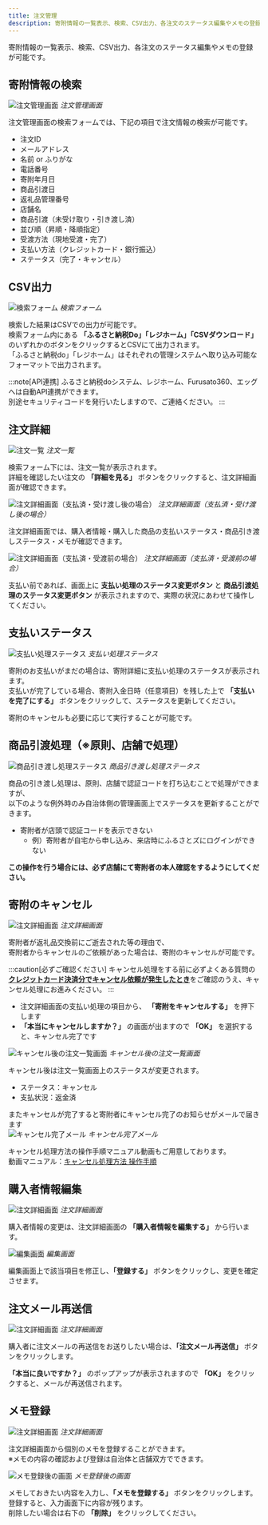 ```yaml
---
title: 注文管理
description: 寄附情報の一覧表示、検索、CSV出力、各注文のステータス編集やメモの登録が可能です。
---
```


寄附情報の一覧表示、検索、CSV出力、各注文のステータス編集やメモの登録が可能です。

## 寄附情報の検索

![注文管理画面](../../../assets/images/lg_order_01.png)
*注文管理画面*

注文管理画面の検索フォームでは、下記の項目で注文情報の検索が可能です。
- 注文ID
- メールアドレス
- 名前 or ふりがな
- 電話番号
- 寄附年月日
- 商品引渡日
- 返礼品管理番号
- 店舗名
- 商品引渡（未受け取り・引き渡し済）
- 並び順（昇順・降順指定）
- 受渡方法（現地受渡・完了）
- 支払い方法（クレジットカード・銀行振込）
- ステータス（完了・キャンセル）

## CSV出力

![検索フォーム](../../../assets/images/lg_order_02.png)
*検索フォーム*

検索した結果はCSVでの出力が可能です。  
検索フォーム内にある **「ふるさと納税Do」「レジホーム」「CSVダウンロード」** のいずれかのボタンをクリックするとCSVにて出力されます。  
「ふるさと納税do」「レジホーム」はそれぞれの管理システムへ取り込み可能なフォーマットで出力されます。

:::note[API連携]
ふるさと納税doシステム、レジホーム、Furusato360、エッグへは自動API連携ができます。  
別途セキュリティコードを発行いたしますので、ご連絡ください。
:::

## 注文詳細

![注文一覧](../../../assets/images/lg_order_03.png) 
*注文一覧*

検索フォーム下には、注文一覧が表示されます。  
詳細を確認したい注文の **「詳細を見る」** ボタンをクリックすると、注文詳細画面が確認できます。  

![注文詳細画面（支払済・受け渡し後の場合）](../../../assets/images/lg_order_04.png)
*注文詳細画面（支払済・受け渡し後の場合）*

注文詳細画面では、購入者情報・購入した商品の支払いステータス・商品引き渡しステータス・メモが確認できます。

![注文詳細画面（支払済・受渡前の場合）](../../../assets/images/lg_order_05.png)
*注文詳細画面（支払済・受渡前の場合）*

支払い前であれば、画面上に **支払い処理のステータス変更ボタン** と **商品引渡処理のステータス変更ボタン** が表示されますので、実際の状況にあわせて操作してください。

## 支払いステータス

![支払い処理ステータス](../../../assets/images/lg_order_06.png)
*支払い処理ステータス*

寄附のお支払いがまだの場合は、寄附詳細に支払い処理のステータスが表示されます。  
支払いが完了している場合、寄附入金日時（任意項目）を残した上で  **「支払いを完了にする」**  ボタンをクリックして、ステータスを更新してください。

寄附のキャンセルも必要に応じて実行することが可能です。

## 商品引渡処理（※原則、店舗で処理）

![商品引き渡し処理ステータス](../../../assets/images/lg_order_07.png)
*商品引き渡し処理ステータス*

商品の引き渡し処理は、原則、店舗で認証コードを打ち込むことで処理ができますが、  
以下のような例外時のみ自治体側の管理画面上でステータスを更新することができます。

- 寄附者が店頭で認証コードを表示できない
    - 例）寄附者が自宅から申し込み、来店時にふるさとズにログインができない

**この操作を行う場合には、必ず店舗にて寄附者の本人確認をするようにしてください。**

## 寄附のキャンセル

![注文詳細画面](../../../assets/images/lg_order_08.png)
*注文詳細画面*

寄附者が返礼品交換前にご逝去された等の理由で、  
寄附者からキャンセルのご依頼があった場合は、寄附のキャンセルが可能です。

 :::caution[必ずご確認ください] 
 キャンセル処理をする前に必ずよくある質問の[**クレジットカード決済分でキャンセル依頼が発生したとき**](https://help.furusatos.com/faq/creditcancel/)をご確認のうえ、キャンセル処理にお進みください。
 :::  


- 注文詳細画面の支払い処理の項目から、 **「寄附をキャンセルする」** を押下します
- **「本当にキャンセルしますか？」** の画面が出ますので **「OK」** を選択すると、キャンセル完了です  

![キャンセル後の注文一覧画面](../../../assets/images/lg_order_09.png)
*キャンセル後の注文一覧画面*

キャンセル後は注文一覧画面上のステータスが変更されます。

- ステータス：キャンセル
- 支払状況：返金済


またキャンセルが完了すると寄附者にキャンセル完了のお知らせがメールで届きます  
![キャンセル完了メール](../../../assets/images/lg_order_15.png)
*キャンセル完了メール*  

キャンセル処理方法の操作手順マニュアル動画もご用意しております。  
動画マニュアル：[キャンセル処理方法 操作手順](https://help.furusatos.com/movie/lg/cancel_movie/)


## 購入者情報編集

![注文詳細画面](../../../assets/images/lg_order_10.png)
*注文詳細画面*

購入者情報の変更は、注文詳細画面の **「購入者情報を編集する」** から行います。

![編集画面](../../../assets/images/lg_order_11.png)
*編集画面*

編集画面上で該当項目を修正し、**「登録する」** ボタンをクリックし、変更を確定させます。

## 注文メール再送信

![注文詳細画面](../../../assets/images/lg_order_12.png)
*注文詳細画面*

購入者に注文メールの再送信をお送りしたい場合は、**「注文メール再送信」** ボタンをクリックします。

**「本当に良いですか？」** のポップアップが表示されますので **「OK」** をクリックすると、メールが再送信されます。

## メモ登録

![注文詳細画面](../../../assets/images/lg_order_13.png)
*注文詳細画面*

注文詳細画面から個別のメモを登録することができます。  
※メモの内容の確認および登録は自治体と店舗双方でできます。

![メモ登録後の画面](../../../assets/images/lg_order_14.png)
*メモ登録後の画面*

メモしておきたい内容を入力し、**「メモを登録する」** ボタンをクリックします。  
登録すると、入力画面下に内容が残ります。  
削除したい場合は右下の **「削除」** をクリックしてください。